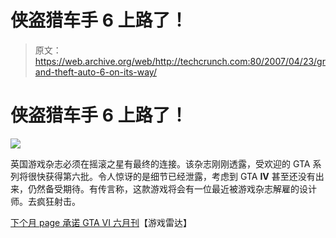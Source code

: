 # 侠盗猎车手 6 上路了！

> 原文：<https://web.archive.org/web/http://techcrunch.com:80/2007/04/23/grand-theft-auto-6-on-its-way/>

# 侠盗猎车手 6 上路了！

![](img/2f57231f0a2c40e774e262a36db017ad.png)

英国游戏杂志必须在摇滚之星有最终的连接。该杂志刚刚透露，受欢迎的 GTA 系列将很快获得第六批。令人惊讶的是细节已经泄露，考虑到 GTA **IV** 甚至还没有出来，仍然备受期待。有传言称，这款游戏将会有一位最近被游戏杂志解雇的设计师。去疯狂射击。

[下个月 page 承诺 GTA VI 六月刊](https://web.archive.org/web/20180924023335/http://www.gamesradar.com/gb/xbox360/game/news/article.jsp?sectionId=1006&articleId=20070419123151778088&releaseId=2006030811812750059)【游戏雷达】